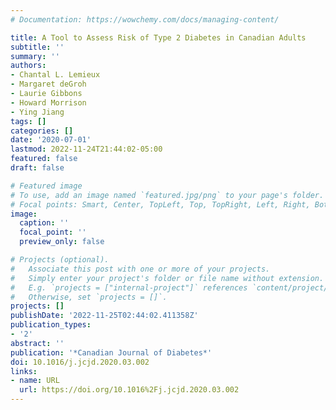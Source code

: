 ```yaml
---
# Documentation: https://wowchemy.com/docs/managing-content/

title: A Tool to Assess Risk of Type 2 Diabetes in Canadian Adults
subtitle: ''
summary: ''
authors:
- Chantal L. Lemieux
- Margaret deGroh
- Laurie Gibbons
- Howard Morrison
- Ying Jiang
tags: []
categories: []
date: '2020-07-01'
lastmod: 2022-11-24T21:44:02-05:00
featured: false
draft: false

# Featured image
# To use, add an image named `featured.jpg/png` to your page's folder.
# Focal points: Smart, Center, TopLeft, Top, TopRight, Left, Right, BottomLeft, Bottom, BottomRight.
image:
  caption: ''
  focal_point: ''
  preview_only: false

# Projects (optional).
#   Associate this post with one or more of your projects.
#   Simply enter your project's folder or file name without extension.
#   E.g. `projects = ["internal-project"]` references `content/project/deep-learning/index.md`.
#   Otherwise, set `projects = []`.
projects: []
publishDate: '2022-11-25T02:44:02.411358Z'
publication_types:
- '2'
abstract: ''
publication: '*Canadian Journal of Diabetes*'
doi: 10.1016/j.jcjd.2020.03.002
links:
- name: URL
  url: https://doi.org/10.1016%2Fj.jcjd.2020.03.002
---
```

